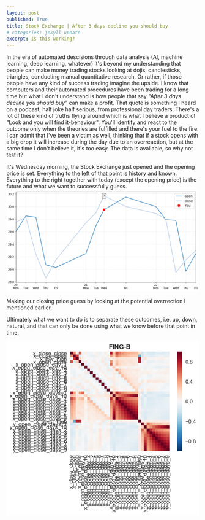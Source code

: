 ```yaml
---
layout: post
published: True
title: Stock Exchange | After 3 days decline you should buy
# categories: jekyll update
excerpt: Is this working?
---
```


In the era of automated descisions through data analysis (AI, machine learning, deep learning, whatever) it's beyond my understanding that people can make money trading stocks looking at dojis, candlesticks, triangles, conducting manual quantitative research. Or rather, if those people have any kind of success trading imagine the upside. I know that computers and their automated procedures have been trading for a long time but what I don't understand is how people that say _"After 3 days decline you should buy"_ can make a profit. That quote is something I heard on a podcast, half joke half serious, from professional day traders. There's a lot of these kind of truths flying around which is what I believe a product of "Look and you will find it-behaviour". You'll identify and react to the outcome only when the theories are fulfilled and there's your fuel to the fire. I can admit that I've been a victim as well, thinking that if a stock opens with a big drop it will increase during the day due to an overreaction, but at the same time I don't believe it, it's too easy. The data is avaliable, so why not test it?

It's Wednesday morning, the Stock Exchange just opened and the opening price is set. Everything to the left of that point is history and known. Everything to the right together with today (except the opening price) is the future and what we want to successfully guess. 
![my photo](/images/SSAB-B-14-hist-False-pred-False.png)



Making our closing price guess by looking at the potential overrection I mentioned earlier,


Ultimately what we want to do is to separate these outcomes, i.e. up, down, natural, and that can only be done using what we know before that point in time. 


![my photo](/images/FING-B.png)
